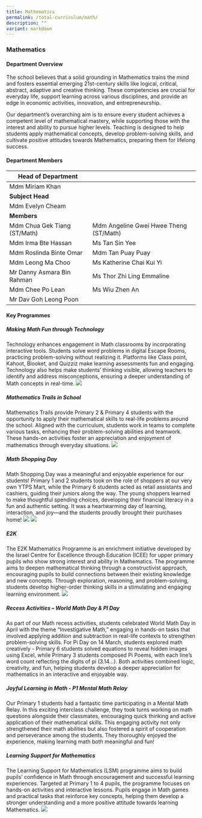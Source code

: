 ```yaml
---
title: Mathematics
permalink: /total-curriculum/math/
description: ""
variant: markdown
---
```

### Mathematics

#### Department Overview
The school believes that a solid grounding in Mathematics trains the mind and fosters essential emerging 21st-century skills like logical, critical, abstract, adaptive and creative thinking. These competencies are crucial for everyday life, support learning across various disciplines, and provide an edge in economic activities, innovation, and entrepreneurship. 

Our department’s overarching aim is to ensure every student achieves a competent level of mathematical mastery, while supporting those with the interest and ability to pursue higher levels. Teaching is designed to help students apply mathematical concepts, develop problem-solving skills, and cultivate positive attitudes towards Mathematics, preparing them for lifelong success.


#### Department Members

|**Head of Department**||
| -------- | -------- |
|Mdm Miriam Khan||
|**Subject Head**||
|Mdm Evelyn Cheam||
|**Members**||
|Mdm Chua Gek Tiang (ST/Math)|Mdm Angeline Gwei Hwee Theng (ST/Math)|
|Mdm Irma Bte Hassan|Ms Tan Sin Yee|
|Mdm Roslinda Binte Omar|Mdm Tan Puay Puay|
|Mdm Leong Ma Choo|Ms Katherine Chai Kui Yi|
|Mr Danny Asmara Bin Rahman|Ms Thor Zhi Ling Emmaline|
|Mdm Chee Po Lean |Ms Wiu Zhen An|
|Mr Dav Goh Leong Poon||


#### Key Programmes

##### Making Math Fun through Technology 
Technology enhances engagement in Math classrooms by incorporating interactive tools. Students solve word problems in digital Escape Rooms, practicing problem-solving without realizing it. Platforms like Class point, Kahoot, Blooket, and Quizziz make learning assessments fun and engaging. Technology also helps make students’ thinking visible, allowing teachers to identify and address misconceptions, ensuring a deeper understanding of Math concepts in real-time.
![](/images/2023%20mmftt.jpg)


##### Mathematics Trails in School 
Mathematics Trails provide Primary 2 & Primary 4 students with the opportunity to apply their mathematical skills to real-life problems around the school. Aligned with the curriculum, students work in teams to complete various tasks, enhancing their problem-solving abilities and teamwork. These hands-on activities foster an appreciation and enjoyment of mathematics through everyday situations.
![](/images/2023%20mt%20photo%201.jpg)

##### Math Shopping Day 
Math Shopping Day was a meaningful and enjoyable experience for our students! Primary 1 and 2 students took on the role of shoppers at our very own YTPS Mart, while the Primary 6 students acted as retail assistants and cashiers, guiding their juniors along the way. The young shoppers learned to make thoughtful spending choices, developing their financial literacy in a fun and authentic setting. It was a heartwarming day of learning, interaction, and joy—and the students proudly brought their purchases home!
![](/images/2023%20msd%20photo%202.jpg)
![](/images/2023%20msd%20photo%201.jpg)


##### E2K 
The E2K Mathematics Programme is an enrichment initiative developed by the Israel Centre for Excellence through Education (ICEE) for upper primary pupils who show strong interest and ability in Mathematics. The programme aims to deepen mathematical thinking through a constructivist approach, encouraging pupils to build connections between their existing knowledge and new concepts. Through exploration, reasoning, and problem-solving, students develop higher-order thinking skills in a stimulating and engaging learning environment.
![](/images/2023%20e2k.jpg)

##### Recess Activities – World Math Day & PI Day 
As part of our Math recess activities, students celebrated World Math Day in April with the theme “Investigative Math,” engaging in hands-on tasks that involved applying addition and subtraction in real-life contexts to strengthen problem-solving skills. For Pi Day on 14 March, students explored math creatively - Primary 6 students solved equations to reveal hidden images using Excel, while Primary 3 students composed Pi Poems, with each line’s word count reflecting the digits of pi (3.14…). Both activities combined logic, creativity, and fun, helping students develop a deeper appreciation for mathematics in an interactive and enjoyable way.

##### Joyful Learning in Math - P1 Mental Math Relay 
Our Primary 1 students had a fantastic time participating in a Mental Math Relay. In this exciting interclass challenge, they took turns working on math questions alongside their classmates, encouraging quick thinking and active application of their mathematical skills. This engaging activity not only strengthened their math abilities but also fostered a spirit of cooperation and perseverance among the students. They thoroughly enjoyed the experience, making learning math both meaningful and fun!

##### Learning Support for Mathematics 
The Learning Support for Mathematics (LSM) programme aims to build pupils’ confidence in Math through encouragement and successful learning experiences. Targeted at Primary 1 to 4 pupils, the programme focuses on hands-on activities and interactive lessons. Pupils engage in Math games and practical tasks that reinforce key concepts, helping them develop a stronger understanding and a more positive attitude towards learning Mathematics.
![](/images/2023%20lsm%20photo.jpg)